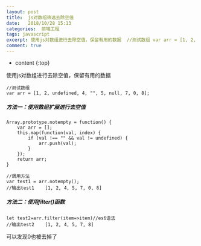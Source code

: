 ```yaml
---
layout: post
title:  js对数组筛选去除空值
date:   2018/10/28 15:13
categories:  前端工程
tags: javascript 
excerpt: 使用js对数组进行去除空值，保留有用的数据  //测试数组 var arr = [1, 2, undefined, 4, "", 5, null, 7, 0, 8];   方法一：使用数组扩展进行去空值  Array.prototype.notempty = function() {     var arr = [];     this.map(function(val, index) {    
comment: true
---
```

* content
{:top}

使用js对数组进行去除空值，保留有用的数据

<pre><code class="language-javascript ">//测试数组
var arr = [1, 2, undefined, 4, "", 5, null, 7, 0, 8];
</code></pre>

<h5>方法一：使用数组扩展进行去空值</h5>

<pre><code class="language-javascript ">Array.prototype.notempty = function() {
    var arr = [];
    this.map(function(val, index) {
        if (val !== "" &amp;&amp; val != undefined) {
            arr.push(val);
        }
    });
    return arr;
}

//调用方法
var test1 = arr.notempty();
//输出test1    [1, 2, 4, 5, 7, 0, 8]
</code></pre>

<h5>方法二：使用filter()函数</h5>

<pre><code class="language-javascript ">let test2=arr.filter(item=&gt;item)//es6语法
//输出test2    [1, 2, 4, 5, 7, 8]
</code></pre>

可以发现0也被去掉了
    